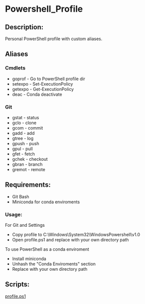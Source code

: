# Powershell_Profile
## Description:
Personal PowerShell profile with custom aliases.

## Aliases
### Cmdlets
- goprof - Go to PowerShell profile dir
- setexpo - Set-ExecutionPolicy
- getexpo - Get-ExecutionPolicy
- deac - Conda deactivate

### Git
- gstat - status
- gclo - clone
- gcom - commit
- gadd - add
- gtree - log
- gpush - push
- gpul - pull
- gfet - fetch
- gchek - checkout
- gbran - branch
- gremot - remote

## Requirements:
- Git Bash
- Miniconda for conda enviroments

### Usage:
For Git and Settings
- Copy profile to C:\Windows\System32\WindowsPowershell\v1.0
- Open profile.ps1 and replace <User> with your own directory path

To use PowerShell as a conda enviroment
- Install miniconda
- Unhash the "Conda Enviroments" section
- Replace <User> with your own directory path

## Scripts:
[profile.ps1](profile.ps1)
